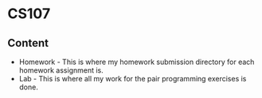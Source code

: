 # CS107

## Content

* Homework - This is where my homework submission directory for each homework assignment is.
* Lab - This is where all my work for the pair programming exercises is done.

